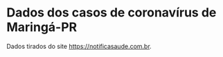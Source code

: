 # Dados dos casos de coronavírus de Maringá-PR

Dados tirados do site <https://notificasaude.com.br>.
